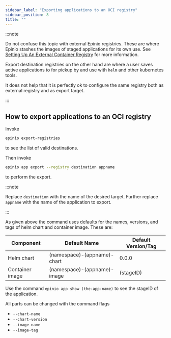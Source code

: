 ```yaml
---
sidebar_label: "Exporting applications to an OCI registry"
sidebar_position: 8
title: ""
---
```


:::note

Do not confuse this topic with external Epinio registries.
These are where Epinio stashes the images of staged applications for its own use.
See [Setting Up An External Container Registry](setup_external_registry.md) for more information.

Export destination registries on the other hand are where a user saves active applications to for
pickup by and use with `helm` and other kubernetes tools.

It does not help that it is perfectly ok to configure the same registry both as external registry
and as export target.

:::

## How to export applications to an OCI registry

Invoke

```bash
epinio export-registries
```

to see the list of valid destinations.

Then invoke

```bash
epinio app export --registry destination appname
```

to perform the export.

:::note

Replace `destination` with the name of the desired target.
Further replace `appname` with the name of the application to export.

:::

As given above the command uses defaults for the names, versions, and tags of helm chart and
container image. These are:

|Component	|Default Name			|Default Version/Tag	|
|---		|---				|---			|
|Helm chart	| (namespace)-(appname)-chart	| 0.0.0			|
|Container image| (namespace)-(appname)-image	| (stageID)		|

Use the command `epinio app show (the-app-name)` to see the stageID of the application.

All parts can be changed with the command flags

 - `--chart-name`
 - `--chart-version`
 - `--image-name`
 - `--image-tag`
